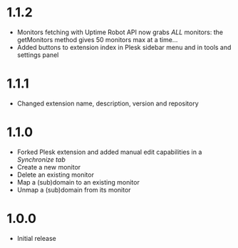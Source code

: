 # 1.1.2

* Monitors fetching with Uptime Robot API now grabs *ALL* monitors: the getMonitors method gives 50 monitors max at a time...
* Added buttons to extension index in Plesk sidebar menu and in tools and settings panel

# 1.1.1

* Changed extension name, description, version and repository

# 1.1.0

* Forked Plesk extension and added manual edit capabilities in a *Synchronize tab*
* Create a new monitor
* Delete an existing monitor
* Map a (sub)domain to an existing monitor
* Unmap a (sub)domain from its monitor

# 1.0.0

* Initial release
